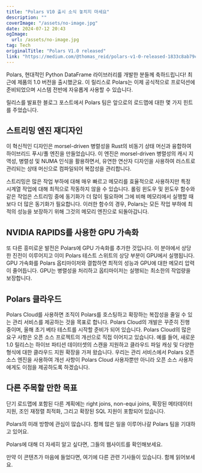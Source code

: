 ```yaml
---
title: "Polars V10 출시 소식 놓치지 마세요"
description: ""
coverImage: "/assets/no-image.jpg"
date: 2024-07-12 20:43
ogImage: 
  url: /assets/no-image.jpg
tag: Tech
originalTitle: "Polars V1.0 released"
link: "https://medium.com/@thomas_reid/polars-v1-0-released-1833c8ab79c9"
---
```



Polars, 현대적인 Python DataFrame 라이브러리를 개발한 분들께 축하드립니다! 최근에 제품의 1.0 버전을 출시했군요. 이 릴리스로 Polars는 이제 공식적으로 프로덕션에 준비되었으며 시스템 전반에 자유롭게 사용할 수 있습니다.

릴리스를 발표한 블로그 포스트에서 Polars 팀은 앞으로의 로드맵에 대한 몇 가지 힌트를 주었습니다.

## 스트리밍 엔진 재디자인

이 혁신적인 디자인은 morsel-driven 병렬성을 Rust의 비동기 상태 머신과 융합하여 하이브리드 푸시/풀 엔진을 만들었습니다. 이 엔진은 morsel-driven 병렬성의 캐시 지역성, 병렬성 및 NUMA 인식을 활용하면서, 유연한 연산자 디자인을 사용하여 러스트로 관리되는 상태 머신으로 컴파일되어 복잡성을 관리합니다.

<div class="content-ad"></div>

스트리밍은 많은 작업 부하에 대해 매우 빠르고 메모리를 효율적으로 사용하지만 특정 시계열 작업에 대해 최적으로 작동하지 않을 수 있습니다. 롤링 윈도우 및 윈도우 함수와 같은 작업은 스트리밍 중에 동기화가 더 많이 필요하며 그에 비해 메모리에서 실행할 때보다 더 많은 동기화가 필요합니다. 이러한 함수의 경우, Polars는 모든 작업 부하에 최적의 성능을 보장하기 위해 그것의 메모리 엔진으로 되돌아갑니다.

## NVIDIA RAPIDS를 사용한 GPU 가속화

또 다른 흥미로운 발전은 Polars에 GPU 가속화를 추가한 것입니다. 이 분야에서 상당한 진전이 이루어지고 이미 Polars 테스트 스위트의 상당 부분이 GPU에서 실행됩니다. GPU 가속화를 Polars 옵티마이저와 결합하면 최적의 성능과 GPU에 대한 메모리 압력이 줄어듭니다. GPU는 병렬성을 처리하고 옵티마이저는 실행되는 최소한의 작업량을 보장합니다.

## Polars 클라우드

<div class="content-ad"></div>

Polars Cloud를 사용하면 조직이 Polars를 호스팅하고 확장하는 복잡성을 줄일 수 있는 관리 서비스를 제공하는 것을 목표로 합니다. Polars Cloud의 개발은 꾸준히 진행 중이며, 올해 초기 베타 테스트를 시작할 준비가 되어 있습니다. Polars Cloud의 많은 요구 사항은 오픈 소스 프로젝트의 개선으로 직접 이어지고 있습니다. 예를 들어, 새로운 1.0 릴리스는 하이브 파티션 데이터셋의 스캔을 지원하고 클라우드 파일 캐싱 및 다양한 형식에 대한 클라우드 지원 확장을 가져 왔습니다. 우리는 관리 서비스에서 Polars 오픈 소스 엔진을 사용하여 개선 사항이 Polars Cloud 사용자뿐만 아니라 오픈 소스 사용자에게도 이점을 제공하도록 하겠습니다.

## 다른 주목할 만한 목표

단기 로드맵에 포함된 다른 계획에는 right joins, non-equi joins, 확장된 메타데이터 지원, 조인 재정렬 최적화, 그리고 확장된 SQL 지원이 포함되어 있습니다.

Polars의 미래 방향에 관심이 많습니다. 함께 많은 일을 이루어나갈 Polars 팀을 기대하고 있어요.

<div class="content-ad"></div>

Polars에 대해 더 자세히 알고 싶다면, 그들의 웹사이트를 확인해보세요.

만약 이 콘텐츠가 마음에 들었다면, 여기에 다른 관련 기사들이 있습니다. 함께 읽어보세요.